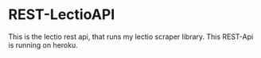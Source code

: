 # REST-LectioAPI
This is the lectio rest api, that runs my lectio scraper library. This REST-Api is running on heroku.
